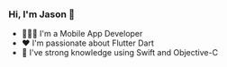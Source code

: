 ### Hi, I'm Jason 👋

<!--
**jasontcs/jasontcs** is a ✨ _special_ ✨ repository because its `README.md` (this file) appears on your GitHub profile.

Here are some ideas to get you started:

- 🔭 I’m currently working on ...
- 🌱 I’m currently learning ...
- 👯 I’m looking to collaborate on ...
- 🤔 I’m looking for help with ...
- 💬 Ask me about ...
- 📫 How to reach me: ...
- 😄 Pronouns: ...
- ⚡ Fun fact: ...
-->
- 🧑🏻‍💻 I'm a Mobile App Developer
- ❤️ I'm passionate about Flutter Dart
- 💪 I've strong knowledge using Swift and Objective-C
